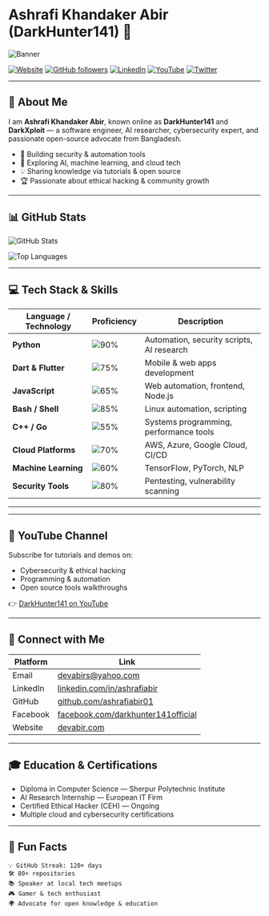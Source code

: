 # Ashrafi Khandaker Abir (DarkHunter141) 🚀

![Banner](https://devabir.com/assets/img/profile-banner.png)

[![Website](https://img.shields.io/badge/Website-devabir.com-blue?style=for-the-badge&logo=google-chrome)](https://devabir.com) 
[![GitHub followers](https://img.shields.io/github/followers/ashrafiabir01?style=for-the-badge)](https://github.com/ashrafiabir01?tab=followers)
[![LinkedIn](https://img.shields.io/badge/LinkedIn-Ashrafi%20Abir-blue?style=for-the-badge&logo=linkedin)](https://linkedin.com/in/ashrafiabir)
[![YouTube](https://img.shields.io/badge/YouTube-DarkHunter141-red?style=for-the-badge&logo=youtube)](https://www.youtube.com/@darkhunter141)
[![Twitter](https://img.shields.io/badge/Twitter-@darkxploit-blue?style=for-the-badge&logo=twitter)](https://twitter.com/darkxploit)

---

## 👋 About Me

I am **Ashrafi Khandaker Abir**, known online as **DarkHunter141** and **DarkXploit** — a software engineer, AI researcher, cybersecurity expert, and passionate open-source advocate from Bangladesh.

- 🔭 Building security & automation tools  
- 🌱 Exploring AI, machine learning, and cloud tech  
- 💡 Sharing knowledge via tutorials & open source  
- 🏆 Passionate about ethical hacking & community growth  

---

## 📊 GitHub Stats

![GitHub Stats](https://github-readme-stats.vercel.app/api?username=ashrafiabir01&show_icons=true&theme=tokyonight&hide_border=true)

![Top Languages](https://github-readme-stats.vercel.app/api/top-langs/?username=ashrafiabir01&layout=compact&theme=tokyonight&hide_border=true)

---

## 💻 Tech Stack & Skills

| Language / Technology | Proficiency | Description                                  |
|----------------------|-------------|----------------------------------------------|
| **Python**           | ![90%](https://progress-bar.dev/90/) | Automation, security scripts, AI research |
| **Dart & Flutter**   | ![75%](https://progress-bar.dev/75/) | Mobile & web apps development               |
| **JavaScript**       | ![65%](https://progress-bar.dev/65/) | Web automation, frontend, Node.js           |
| **Bash / Shell**     | ![85%](https://progress-bar.dev/85/) | Linux automation, scripting                  |
| **C++ / Go**         | ![55%](https://progress-bar.dev/55/) | Systems programming, performance tools       |
| **Cloud Platforms**  | ![70%](https://progress-bar.dev/70/) | AWS, Azure, Google Cloud, CI/CD              |
| **Machine Learning** | ![60%](https://progress-bar.dev/60/) | TensorFlow, PyTorch, NLP                      |
| **Security Tools**   | ![80%](https://progress-bar.dev/80/) | Pentesting, vulnerability scanning           |

---


---

## 🎥 YouTube Channel

Subscribe for tutorials and demos on:

- Cybersecurity & ethical hacking  
- Programming & automation  
- Open source tools walkthroughs  

👉 [DarkHunter141 on YouTube](https://www.youtube.com/@darkhunter141)

---

## 🤝 Connect with Me

| Platform    | Link                                             |
|-------------|--------------------------------------------------|
| Email       | [devabirs@yahoo.com](mailto:devabirs@yahoo.com)  |
| LinkedIn    | [linkedin.com/in/ashrafiabir](https://linkedin.com/in/ashrafiabir) |
| GitHub      | [github.com/ashrafiabir01](https://github.com/ashrafiabir01) |
| Facebook    | [facebook.com/darkhunter141official](https://facebook.com/darkhunter141official) |
| Website     | [devabir.com](https://devabir.com)                |

---

## 🎓 Education & Certifications

- Diploma in Computer Science — Sherpur Polytechnic Institute  
- AI Research Internship — European IT Firm  
- Certified Ethical Hacker (CEH) — Ongoing  
- Multiple cloud and cybersecurity certifications  

---

## 🌟 Fun Facts

```text
💡 GitHub Streak: 120+ days
🛠️ 80+ repositories
📚 Speaker at local tech meetups
🎮 Gamer & tech enthusiast
🌍 Advocate for open knowledge & education
